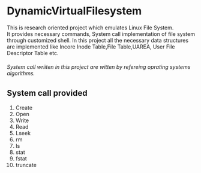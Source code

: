 # DynamicVirtualFilesystem  
This is research oriented project which emulates Linux File System.  
It provides necessary commands, System call implementation of file system through customized shell. In this project all the necessary data structures are implemented like Incore Inode Table,File Table,UAREA, User File Descriptor Table etc.    
###### System call wriiten in this project are witten by refereing oprating systems algorithms. ######  
## System call provided  
1. Create  
2. Open  
3. Write  
4. Read  
5. Lseek  
6. rm  
7. ls  
8. stat  
9. fstat  
10. truncate
